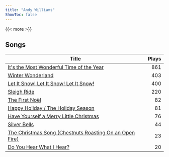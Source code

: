 ```yaml
---
title: "Andy Williams"
ShowToc: false
---
```


{{< more >}}

## Songs
Title | Plays 
----- | -----: 
[It's the Most Wonderful Time of the Year](/songs/its-the-most-wonderful-time-of-the-year) | 861
[Winter Wonderland](/songs/winter-wonderland) | 403
[Let It Snow! Let It Snow! Let It Snow!](/songs/let-it-snow-let-it-snow-let-it-snow) | 400
[Sleigh Ride](/songs/sleigh-ride) | 220
[The First Noël](/songs/the-first-noel) | 82
[Happy Holiday / The Holiday Season](/songs/happy-holiday-the-holiday-season) | 81
[Have Yourself a Merry Little Christmas](/songs/have-yourself-a-merry-little-christmas) | 76
[Silver Bells](/songs/silver-bells) | 44
[The Christmas Song (Chestnuts Roasting On an Open Fire)](/songs/the-christmas-song-chestnuts-roasting-on-an-open-fire) | 23
[Do You Hear What I Hear?](/songs/do-you-hear-what-i-hear) | 20

